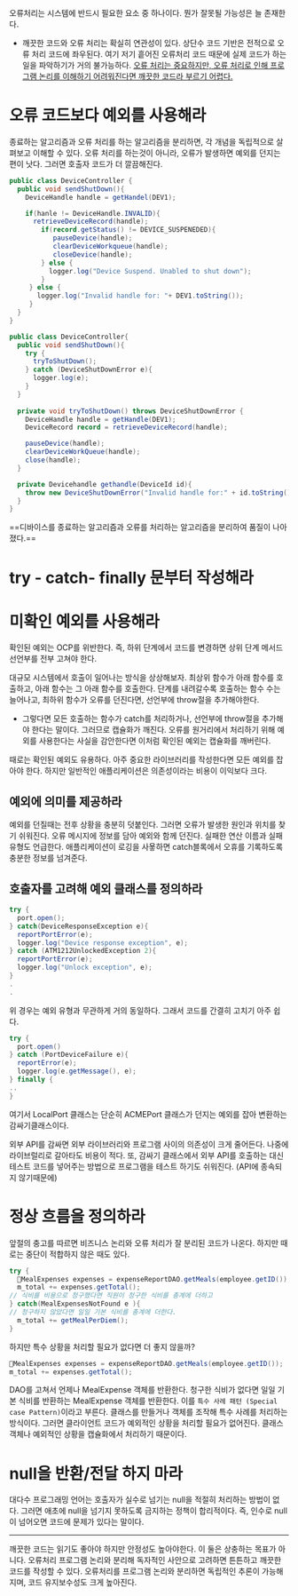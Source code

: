 오류처리는 시스템에 반드시 필요한 요소 중 하나이다. 뭔가 잘못될 가능성은 늘 존재한다.
- 깨끗한 코드와 오류 처리는 확실히 연관성이 있다.
상단수 코드 기반은 전적으로 오류 처리 코드에 좌우된다. 여기 저기 흩어진 오류처리 코드 때문에 실제 코드가 하는 일을 파악하기가 거의 불가능하다.
<u>오류 처리는 중요하지만, 오류 처리로 인해 프로그램 논리를 이해하기 어려워진다면 깨끗한 코드라 부르기 어렵다.</u>
# 오류 코드보다 예외를 사용해라
종료하는 알고리즘과 오류 처리를 하는 알고리즘을 분리하면, 각 개념을 독립적으로 살펴보고 이해할 수 있다.
오류 처리를 하는것이 아니라, 오류가 발생하면 예외를 던지는 편이 낫다. 그러면 호출자 코드가 더 깔끔해진다.
```java
public class DeviceController {
  public void sendShutDown(){
    DeviceHandle handle = getHandel(DEV1);

	if(hanle != DeviceHandle.INVALID){
	  retrieveDeviceRecord(handle);
	    if(record.getStatus() != DEVICE_SUSPENEDED){
	       pauseDevice(handle);
	       clearDeviceWorkqueue(handle);
	       closeDevice(handle);
	    } else {
	      logger.log("Device Suspend. Unabled to shut down");
	    }
	 } else {
	   logger.log("Invalid handle for: "+ DEV1.toString());
	 }
  }
}
```


```java
public class DeviceController{
  public void sendShutDown(){
    try {
      tryToShutDown();
    } catch (DeviceShutDownError e){
      logger.log(e);
    }
  }
  
  private void tryToShutDown() throws DeviceShutDownError {
    DeviceHandle handle = getHandle(DEV1);
    DeviceRecord record = retrieveDeviceRecord(handle);

	pauseDevice(handle);
	clearDeviceWorkQueue(handle);
	close(handle);
  }

  private Devicehandle gethandle(DeviceId id){
    throw new DeviceShutDownError("Invalid handle for:" + id.toString());
  }
}
```
==디바이스를 종료하는 알고리즘과 오류를 처리하는 알고리즘을 분리하여 품질이 나아졌다.==

# try - catch- finally 문부터 작성해라

# 미확인 예외를 사용해라
확인된 예외는 OCP를 위반한다. 즉, 하위 단계에서 코드를 변경하면 상위 단계 메서드 선언부를 전부 고쳐야 한다.

대규모 시스템에서 호출이 일어나는 방식을 상상해보자.
최상위 함수가 아래 함수를 호출하고, 아래 함수는 그 아래 함수를 호출한다. 단계를 내려갈수록 호출하는 함수 수는 늘어나고, 최하위 함수가 오류를 던진다면, 선언부에 throw절을 추가해야한다.
- 그렇다면 모든 호출하는 함수가 catch를 처리하거나, 선언부에 throw절을 추가해야 한다는 말이다.
그러므로 캡슐화가 깨진다. 오류를 원거리에서 처리하기 위해 예외를 사용한다는 사실을 감안한다면 이처럼 확인된 예외는 캡슐화를 깨버린다.

때로는 확인된 예외도 유용하다. 아주 중요한 라이브러리를 작성한다면 모든 예외를 잡아야 한다. 하지만 일반적인 애플리케이션은 의존성이라는 비용이 이익보다 크다.

## 예외에 의미를 제공하라
예외를 던질때는 전후 상황을 충분히 덧붙인다. 그러면 오류가 발생한 원인과 위치를 찾기 쉬워진다.
오류 메시지에 정보를 담아 예외와 함께 던진다. 실패한 연산 이름과 실패 유형도 언급한다. 애플리케이션이 로깅을 사욯하면 catch블록에서 오휴를 기록하도록 충분한 정보를 넘겨준다.

## 호출자를 고려해 예외 클래스를 정의하라
```java
try {
  port.open();
} catch(DeviceResponseException e){
  reportPortError(e);
  logger.log("Device response exception", e);
} catch (ATM1212UnlockedException 2){
  reportPortError(e);
  logger.log("Unlock exception", e);
}
.
.
```
위 경우는 예외 유형과 무관하게 거의 동일하다. 그래서 코드를 간결히 고치기 아주 쉽다.
```java
try {
  port.open()
} catch (PortDeviceFailure e){
  reportError(e);
  logger.log(e.getMessage(), e);
} finally {
..
}
```
여기서 LocalPort 클래스는 단순히 ACMEPort 클래스가 던지는 예외를 잡아 변환하는 감싸기클래스이다.

외부 API를 감싸면 외부 라이브러리와 프로그램 사이의 의존성이 크게 줄어든다. 나중에 라이브럴리로 갈아타도 비용이 적다. 또, 감싸기 클래스에서 외부 API를 호출하는 대신 테스트 코드를 넣어주는 방법으로 프로그램을 테스트 하기도 쉬워진다. (API에 종속되지 않기때문에)

# 정상 흐름을 정의하라
앞절의 충고를 따르면 비즈니스 논리와 오류 처리가 잘 분리된 코드가 나온다.
하지만 때로는 중단이 적합하지 않은 때도 있다.

```java
try {
  MealExpenses expenses = expenseReportDAO.getMeals(employee.getID());
  m_total += expenses.getTotal();
// 식비를 비용으로 청구했다면 직원이 청구한 식비를 총계에 더하고
} catch(MealExpensesNotFound e ){
// 청구하지 않았다면 일일 기본 식비를 총계에 더한다.
  m_total += getMealPerDiem();
}
```
하지만 특수 상황을 처리할 필요가 없다면 더 좋지 않을까?
```java
MealExpenses expenses = expenseReportDAO.getMeals(employee.getID());
m_total += expenses.getTotal();
```

DAO를 고쳐서 언제나 MealExpense 객체를 반환한다. 청구한 식비가 없다면 일일 기본 식비를 반환하는 MealExpense 객체를 반환한다.
이를 `특수 사례 패턴 (Special case Pattern)`이라고 부른다. 클래스를 만들거나 객체를 조작해 특수 사례를 처리하는 방식이다. 그러면 클라이언트 코드가 예외적인 상황을 처리할 필요가 없어진다. 클래스 객체나 예외적인 상황을 캡슐화에서 처리하기 때문이다.

# null을 반환/전달 하지 마라
대다수 프로그래밍 언어는 호출자가 실수로 넘기는 null을 적절히 처리하는 방법이 없다. 그러면 애초에 null을 넘기지 못하도록 금지하는 정책이 합리적이다. 즉, 인수로 null이 넘어오면 코드에 문제가 있다는 말이다.

---
깨끗한 코드는 읽기도 좋아야 하지만 안정성도 높아야한다.
이 둘은 상충하는 목표가 아니다. 오류처리 프로그램 논리와 분리해 독자적인 사안으로 고려하면 튼튼하고 깨끗한 코드를 작성할 수 있다. 오류처리를 프로그램 논리와 분리하면 독립적인 추론이 가능해지며, 코드 유지보수성도 크게 높아진다.